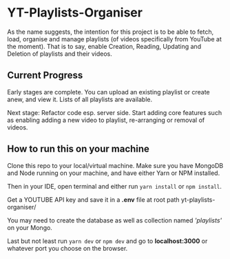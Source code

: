 # YT-Playlists-Organiser

As the name suggests, the intention for this project is to be able to fetch, load, organise and manage playlists (of videos specifically from YouTube at the moment). That is to say, enable Creation, Reading, Updating and Deletion of playlists and their videos.

## Current Progress
Early stages are complete. You can upload an existing playlist or create anew, and view it. Lists of all playlists are available.

Next stage: Refactor code esp. server side. Start adding core features such as enabling adding a new video to playlist, re-arranging or removal of videos.

## How to run this on your machine
Clone this repo to your local/virtual machine. Make sure you have MongoDB and Node running on your machine, and have either Yarn or NPM installed.

Then in your IDE, open terminal and either run `yarn install` or `npm install`. 

Get a YOUTUBE API key and save it in a **.env** file at root path yt-playlists-organiser/

You may need to create the database as well as collection named _'playlists'_ on your Mongo. 

Last but not least run `yarn dev` or `npm dev` and go to **localhost:3000** or whatever port you choose on the browser.
